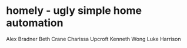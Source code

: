 homely - ugly simple home automation
======

Alex Bradner
Beth Crane
Charissa Upcroft
Kenneth Wong
Luke Harrison

